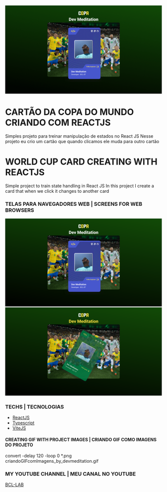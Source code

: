 ![screen](/src/assets/criandoGIFcomImagens_by_devmeditation.gif)

# CARTÃO DA COPA DO MUNDO CRIANDO COM REACTJS
Simples projeto para treinar manipulação de estados no React JS 
Nesse projeto eu crio um cartão que quando clicamos ele muda para outro cartão

#  WORLD CUP CARD CREATING WITH REACTJS
Simple project to train state handling in React JS 
In this project I create a card that when we click it changes to another card

### 


### TELAS PARA NAVEGADORES WEB | SCREENS FOR WEB BROWSERS
![screenDesktop1](/src/assets/001.png) 
![screenDesktop2](/src/assets/002.png)

### TECHS | TECNOLOGIAS
- [ReactJS](https://reactjs.org)
- [Typescript](https://www.typescriptlang.org/)
- [ViteJS](https://vitejs.dev/)


#### CREATING GIF WITH PROJECT IMAGES | CRIANDO GIF COMO IMAGENS DO PROJETO
convert -delay 120 -loop 0 *.png criandoGIFcomImagens_by_devmeditation.gif


### MY YOUTUBE CHANNEL | MEU CANAL NO YOUTUBE

[BCL-LAB](https://youtube.com/@bcllab)